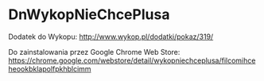 DnWykopNieChcePlusa
===================

Dodatek do Wykopu:
http://www.wykop.pl/dodatki/pokaz/319/

Do zainstalowania przez Google Chrome Web Store:
https://chrome.google.com/webstore/detail/wykopniechceplusa/filcomihceheookbklapolfpkhblcimm
